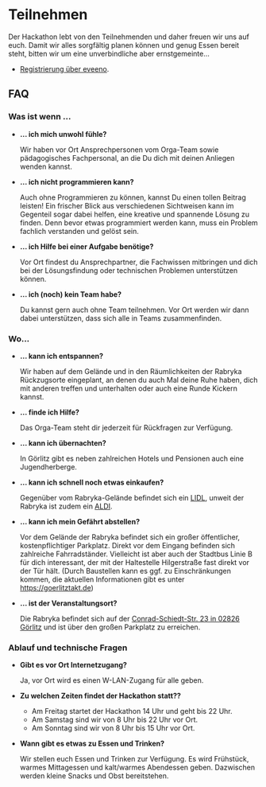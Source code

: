 # Teilnehmen

Der Hackathon lebt von den Teilnehmenden und daher freuen wir uns auf euch. Damit wir alles sorgfältig planen können und genug Essen bereit steht, bitten wir um eine unverbindliche aber ernstgemeinte...

- [Registrierung über eveeno](https://eveeno.com/hackathon-goerlitz-2022).

## FAQ

### Was ist wenn ...

- **... ich mich unwohl fühle?**

  Wir haben vor Ort Ansprechpersonen vom Orga-Team sowie pädagogisches Fachpersonal, an die Du dich mit deinen Anliegen wenden kannst.

- **... ich nicht programmieren kann?**

  Auch ohne Programmieren zu können, kannst Du einen tollen Beitrag leisten! Ein frischer Blick aus verschiedenen Sichtweisen kann im Gegenteil sogar dabei helfen, eine kreative und spannende Lösung zu finden. Denn bevor etwas programmiert werden kann, muss ein Problem fachlich verstanden und gelöst sein.

- **... ich Hilfe bei einer Aufgabe benötige?**

  Vor Ort findest du Ansprechpartner, die Fachwissen mitbringen und dich bei der Lösungsfindung oder technischen Problemen unterstützen können.

- **... ich (noch) kein Team habe?**

  Du kannst gern auch ohne Team teilnehmen. Vor Ort werden wir dann dabei unterstützen, dass sich alle in Teams zusammenfinden.

### Wo...

- **... kann ich entspannen?**

  Wir haben auf dem Gelände und in den Räumlichkeiten der Rabryka Rückzugsorte eingeplant, an denen du auch Mal deine Ruhe haben, dich mit anderen treffen und unterhalten oder auch eine Runde Kickern kannst.

- **... finde ich Hilfe?**

  Das Orga-Team steht dir jederzeit für Rückfragen zur Verfügung.

- **... kann ich übernachten?**

  In Görlitz gibt es neben zahlreichen Hotels und Pensionen auch eine Jugendherberge.

- **... kann ich schnell noch etwas einkaufen?**

  Gegenüber vom Rabryka-Gelände befindet sich ein [LIDL](https://goo.gl/maps/pBauoQtLMvWnByTk8), unweit der Rabryka ist zudem ein [ALDI](https://goo.gl/maps/7Yiwjy3PtMr51tuv8).

- **... kann ich mein Gefährt abstellen?**

  Vor dem Gelände der Rabryka befindet sich ein großer öffentlicher, kostenpflichtiger Parkplatz. Direkt vor dem Eingang befinden sich zahlreiche Fahrradständer. Vielleicht ist aber auch der Stadtbus Linie B für dich interessant, der mit der Haltestelle Hilgerstraße fast direkt vor der Tür hält. (Durch Baustellen kann es ggf. zu Einschränkungen kommen, die aktuellen Informationen gibt es unter https://goerlitztakt.de)

- **... ist der Veranstaltungsort?**

  Die Rabryka befindet sich auf der [Conrad-Schiedt-Str. 23 in 02826 Görlitz](https://goo.gl/maps/CU2gbomRQHLbSC4x8) und ist über den großen Parkplatz zu erreichen.


### Ablauf und technische Fragen

- **Gibt es vor Ort Internetzugang?**

  Ja, vor Ort wird es einen W-LAN-Zugang für alle geben.

- **Zu welchen Zeiten findet der Hackathon statt??**
  - Am Freitag startet der Hackathon 14 Uhr und geht bis 22 Uhr.
  - Am Samstag sind wir von 8 Uhr bis 22 Uhr vor Ort.
  - Am Sonntag sind wir von 8 Uhr bis 15 Uhr vor Ort.

- **Wann gibt es etwas zu Essen und Trinken?**

  Wir stellen euch Essen und Trinken zur Verfügung. Es wird Frühstück, warmes Mittagessen und kalt/warmes Abendessen geben. Dazwischen werden kleine Snacks und Obst bereitstehen.

